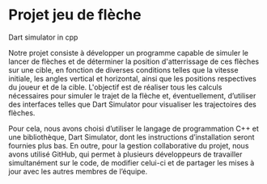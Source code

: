 # Projet jeu de flèche
Dart simulator in cpp

Notre projet consiste à développer un programme capable de simuler le lancer de flèches et de déterminer la position d'atterrissage de ces flèches sur une cible, en fonction de diverses conditions telles que la vitesse initiale, les angles vertical et horizontal, ainsi que les positions respectives du joueur et de la cible. L'objectif est de réaliser tous les calculs nécessaires pour simuler le trajet de la flèche et, éventuellement, d’utiliser des interfaces telles que Dart Simulator pour visualiser les trajectoires des flèches.

Pour cela, nous avons choisi d’utiliser le langage de programmation C++ et une bibliothèque, Dart Simulator, dont les instructions d’installation seront fournies plus bas. En outre, pour la gestion collaborative du projet, nous avons utilisé GitHub, qui permet à plusieurs développeurs de travailler simultanément sur le code, de modifier celui-ci et de partager les mises à jour avec les autres membres de l’équipe.
